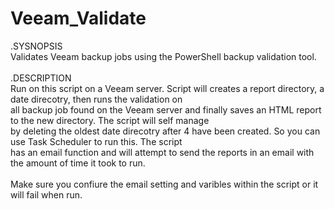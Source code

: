 # Veeam_Validate
.SYSNOPSIS
</br> Validates Veeam backup jobs using the PowerShell backup validation tool.
</br>
</br>
.DESCRIPTION 
 </br> Run on this script on a Veeam server. Script will creates a report directory, a date direcotry,  then runs the validation on
 </br> all backup job found on the Veeam server and finally saves an HTML report to the new directory. The script will self manage
 </br> by deleting the oldest date direcotry after 4 have been created. So you can use Task Scheduler to run this. The script
 </br> has an email function and will attempt to send the reports in an email with the amount of time it took to run.
</br>
</br>
Make sure you confiure the email setting and varibles within the script or it will fail when run.
